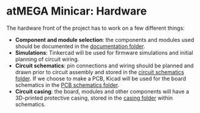 # atMEGA Minicar: Hardware

The hardware front of the project has to work on a few different things:
- **Component and module selection**: the components and modules used should be documented in the [documentation folder](./documentation).
- **Simulations**: Tinkercad will be used for firmware simulations and initial planning of circuit wiring.
- **Circuit schematics**: pin connections and wiring should be planned and drawn prior to circuit assembly and stored in the [circuit schematics folder](./schematics/pre-PCB). If we choose to make a PCB, Kicad will be used for the board schematics in the [PCB schematics folder](./schematics/PCB).
- **Circuit casing**: the board, modules and other components will have a 3D-printed protective casing, stored in the [casing folder](./schematics/casing) within schematics.
